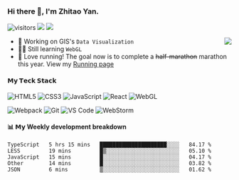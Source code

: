 ### Hi there 👋, I'm Zhitao Yan.
![visitors](https://visitor-badge.glitch.me/badge?page_id=gooin.gooin)
[![](https://img.shields.io/badge/-Telegram-%2326A5E4?style=flat-square&logo=telegram&logoColor=ffffff)](https://t.me/goooinn)
[![](https://img.shields.io/website?color=0ab9e6&style=flat-square&up_message=blog.gooin.win&down_message=blog.gooin.win&url=https%3A%2F%2Fblog.gooin.win)](https://blog.gooin.win)


<img align="right" src="https://github-readme-stats.vercel.app/api?username=gooin&show_icons=true&icon_color=805AD5&text_color=000&bg_color=ffffff&hide_title=true" />


- 🔭 Working on GIS's `Data Visualization`
- 👨‍💻 Still learning `WebGL`
- 🏃 Love running! The goal now is to complete a ~~half-marathon~~ marathon this year. View my [Running page](https://run.gooin.win/)

#### 𝗠𝘆 𝗧𝗲𝗰𝗸 𝗦𝘁𝗮𝗰𝗸

![HTML5](https://img.shields.io/badge/-HTML5-%23E44D27?style=flat-square&logo=html5&logoColor=ffffff)
![CSS3](https://img.shields.io/badge/-CSS3-%231572B6?style=flat-square&logo=css3)
![JavaScript](https://img.shields.io/badge/-JavaScript-%23F7DF1C?style=flat-square&logo=javascript&logoColor=000000&labelColor=%23F7DF1C&color=%23FFCE5A)
![React](https://img.shields.io/badge/-React-%23282C34?style=flat-square&logo=react)
![WebGL](https://img.shields.io/badge/-WebGL-%23990000?style=flat-square&logo=webgl&logoColor=ffffff)


![Webpack](https://img.shields.io/badge/-Webpack-%232C3A42?style=flat-square&logo=webpack)
![Git](https://img.shields.io/badge/-Git-%23F05032?style=flat-square&logo=git&logoColor=%23ffffff)
![VS Code](https://img.shields.io/badge/-VSCode-%23007ACC?style=flat-square&logo=visual-studio-code)
![WebStorm](https://img.shields.io/badge/-WebStrom-%23000000?style=flat-square&logo=webstorm&logoColor=ffffff)


####  📊 𝗠𝘆 Weekly development breakdown
<!--START_SECTION:waka-->
```text
TypeScript   5 hrs 15 mins   █████████████████████░░░░   84.17 % 
LESS         19 mins         █▒░░░░░░░░░░░░░░░░░░░░░░░   05.10 % 
JavaScript   15 mins         █░░░░░░░░░░░░░░░░░░░░░░░░   04.17 % 
Other        14 mins         █░░░░░░░░░░░░░░░░░░░░░░░░   03.82 % 
JSON         6 mins          ▒░░░░░░░░░░░░░░░░░░░░░░░░   01.62 % 
```
<!--END_SECTION:waka-->
